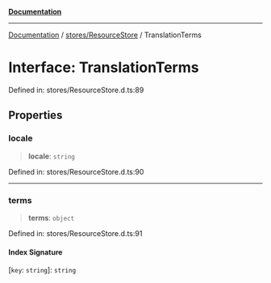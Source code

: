[**Documentation**](../../../index.md)

***

[Documentation](../../../index.md) / [stores/ResourceStore](../index.md) / TranslationTerms

# Interface: TranslationTerms

Defined in: stores/ResourceStore.d.ts:89

## Properties

### locale

> **locale**: `string`

Defined in: stores/ResourceStore.d.ts:90

***

### terms

> **terms**: `object`

Defined in: stores/ResourceStore.d.ts:91

#### Index Signature

\[`key`: `string`\]: `string`
